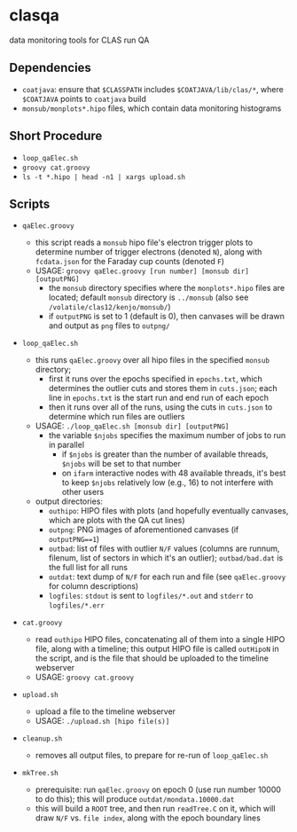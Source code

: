# clasqa
data monitoring tools for CLAS run QA

## Dependencies

* `coatjava`: ensure that `$CLASSPATH` includes `$COATJAVA/lib/clas/*`, where
  `$COATJAVA` points to `coatjava` build
* `monsub/monplots*.hipo` files, which contain data monitoring histograms

## Short Procedure
* `loop_qaElec.sh`
* `groovy cat.groovy`
* `ls -t *.hipo | head -n1 | xargs upload.sh`


## Scripts

* `qaElec.groovy`
  * this script reads a `monsub` hipo file's electron trigger plots to determine number
    of trigger electrons (denoted `N`), along with `fcdata.json` for the Faraday cup
    counts (denoted `F`)
  * USAGE: `groovy qaElec.groovy [run number] [monsub dir] [outputPNG]`
    * the `monsub` directory specifies where the `monplots*.hipo` files are located;
      default `monsub` directory is `../monsub` (also see
      `/volatile/clas12/kenjo/monsub/`)
    * if `outputPNG` is set to 1 (default is 0), then canvases will be drawn and output
      as `png` files to `outpng/`

* `loop_qaElec.sh`
  * this runs `qaElec.groovy` over all hipo files in the specified `monsub` directory; 
    * first it runs over the epochs specified in `epochs.txt`, which determines the
      outlier cuts and stores them in `cuts.json`; each line in `epochs.txt` is the
      start run and end run of each epoch
    * then it runs over all of the runs, using the cuts in `cuts.json` to determine
      which run files are outliers
  * USAGE: `./loop_qaElec.sh [monsub dir] [outputPNG]`
    * the variable `$njobs` specifies the maximum number of jobs to run in parallel
      * if `$njobs` is greater than the number of available threads, `$njobs` will be
        set to that number
      * on `ifarm` interactive nodes with 48 available threads, it's best to keep
        `$njobs` relatively low (e.g., 16) to not interfere with other users
  * output directories:
    * `outhipo`: HIPO files with plots (and hopefully eventually canvases, which are
      plots with the QA cut lines)
    * `outpng`: PNG images of aforementioned canvases (if `outputPNG==1`)
    * `outbad`: list of files with outlier `N/F` values (columns are runnum, filenum,
      list of sectors in which it's an outlier); `outbad/bad.dat` is the full list for
      all runs
    * `outdat`: text dump of `N/F` for each run and file (see `qaElec.groovy` for
      column descriptions)
    * `logfiles`: `stdout` is sent to `logfiles/*.out` and `stderr` to `logfiles/*.err`

* `cat.groovy`
  * read `outhipo` HIPO files, concatenating all of them into a single HIPO file, along
    with a timeline; this output HIPO file is called `outHipoN` in the script, and is
    the file that should be uploaded to the timeline webserver
  * USAGE: `groovy cat.groovy`

* `upload.sh`
  * upload a file to the timeline webserver
  * USAGE: `./upload.sh [hipo file(s)]`

* `cleanup.sh`
  * removes all output files, to prepare for re-run of `loop_qaElec.sh`

* `mkTree.sh`
  * prerequisite: run `qaElec.groovy` on epoch 0 (use run number 10000 to do this); this
    will produce `outdat/mondata.10000.dat`
  * this will build a `ROOT` tree, and then run `readTree.C` on it, which will draw
    `N/F` vs. `file index`, along with the epoch boundary lines
